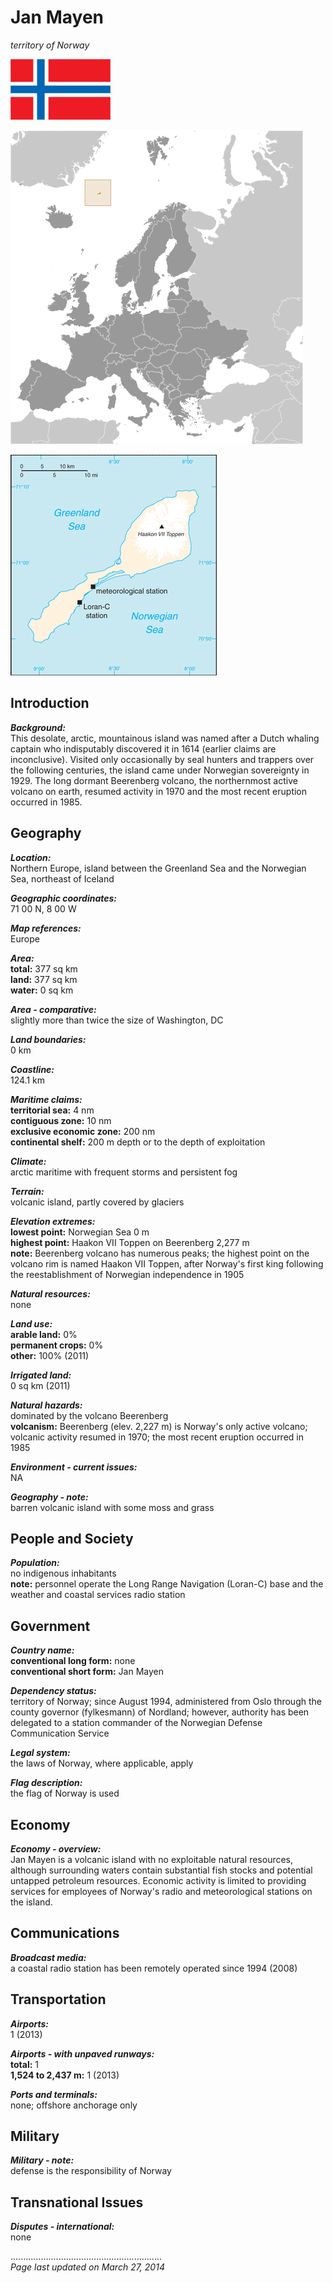 # Jan Mayen

_territory of Norway_

![Flag of Jan Mayen](../flags.png/jn.png)

![Location of Jan Mayen](../locator-orig.png/jn.png)

![Map of Jan Mayen](../maps-orig.png/jn.png)


## Introduction

**_Background:_**   
This desolate, arctic, mountainous island was named after a Dutch whaling captain who indisputably discovered it in 1614 (earlier claims are inconclusive). Visited only occasionally by seal hunters and trappers over the following centuries, the island came under Norwegian sovereignty in 1929. The long dormant Beerenberg volcano, the northernmost active volcano on earth, resumed activity in 1970 and the most recent eruption occurred in 1985.


## Geography

**_Location:_**   
Northern Europe, island between the Greenland Sea and the Norwegian Sea, northeast of Iceland

**_Geographic coordinates:_**   
71 00 N, 8 00 W

**_Map references:_**   
Europe

**_Area:_**   
**total:** 377 sq km   
**land:** 377 sq km   
**water:** 0 sq km

**_Area - comparative:_**   
slightly more than twice the size of Washington, DC

**_Land boundaries:_**   
0 km

**_Coastline:_**   
124.1 km

**_Maritime claims:_**   
**territorial sea:** 4 nm   
**contiguous zone:** 10 nm   
**exclusive economic zone:** 200 nm   
**continental shelf:** 200 m depth or to the depth of exploitation

**_Climate:_**   
arctic maritime with frequent storms and persistent fog

**_Terrain:_**   
volcanic island, partly covered by glaciers

**_Elevation extremes:_**   
**lowest point:** Norwegian Sea 0 m   
**highest point:** Haakon VII Toppen on Beerenberg 2,277 m   
**note:** Beerenberg volcano has numerous peaks; the highest point on the volcano rim is named Haakon VII Toppen, after Norway's first king following the reestablishment of Norwegian independence in 1905

**_Natural resources:_**   
none

**_Land use:_**   
**arable land:** 0%   
**permanent crops:** 0%   
**other:** 100% (2011)

**_Irrigated land:_**   
0 sq km (2011)

**_Natural hazards:_**   
dominated by the volcano Beerenberg   
**volcanism:** Beerenberg (elev. 2,227 m) is Norway's only active volcano; volcanic activity resumed in 1970; the most recent eruption occurred in 1985

**_Environment - current issues:_**   
NA

**_Geography - note:_**   
barren volcanic island with some moss and grass


## People and Society

**_Population:_**   
no indigenous inhabitants   
**note:** personnel operate the Long Range Navigation (Loran-C) base and the weather and coastal services radio station


## Government

**_Country name:_**   
**conventional long form:** none   
**conventional short form:** Jan Mayen

**_Dependency status:_**   
territory of Norway; since August 1994, administered from Oslo through the county governor (fylkesmann) of Nordland; however, authority has been delegated to a station commander of the Norwegian Defense Communication Service

**_Legal system:_**   
the laws of Norway, where applicable, apply

**_Flag description:_**   
the flag of Norway is used


## Economy

**_Economy - overview:_**   
Jan Mayen is a volcanic island with no exploitable natural resources, although surrounding waters contain substantial fish stocks and potential untapped petroleum resources. Economic activity is limited to providing services for employees of Norway's radio and meteorological stations on the island.


## Communications

**_Broadcast media:_**   
a coastal radio station has been remotely operated since 1994 (2008)


## Transportation

**_Airports:_**   
1 (2013)

**_Airports - with unpaved runways:_**   
**total:** 1   
**1,524 to 2,437 m:** 1 (2013)

**_Ports and terminals:_**   
none; offshore anchorage only


## Military

**_Military - note:_**   
defense is the responsibility of Norway


## Transnational Issues

**_Disputes - international:_**   
none


............................................................   
_Page last updated on March 27, 2014_
